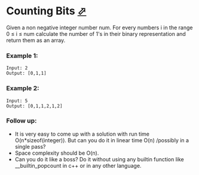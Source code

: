 # Counting Bits [⬀](https://leetcode.com/problems/counting-bits/)

Given a non negative integer number num. For every numbers i in the range 0 ≤ i ≤ num calculate the number of 1's in their binary representation and return them as an array.

### Example 1:
```
Input: 2
Output: [0,1,1]
```

### Example 2:
```
Input: 5
Output: [0,1,1,2,1,2]
```

### Follow up:

- It is very easy to come up with a solution with run time O(n*sizeof(integer)). But can you do it in linear time O(n) /possibly in a single pass?
- Space complexity should be O(n).
- Can you do it like a boss? Do it without using any builtin function like __builtin_popcount in c++ or in any other language.
